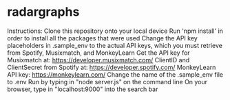 # radargraphs
Instructions:
Clone this repository onto your local device
Run 'npm install' in order to install all the packages that were used
Change the API key placeholders in .sample_env to the actual API keys, which you must retrieve from Spotify, Musixmatch, and MonkeyLearn
    Get the API key for Musixmatch at: https://developer.musixmatch.com/
    ClientID and ClientSecret from Spotify at: https://developer.spotify.com/
    MonkeyLearn API key: https://monkeylearn.com/
Change the name of the .sample_env file to .env
Run by typing in "node server.js" on the command line
On your browser, type in "localhost:9000" into the search bar